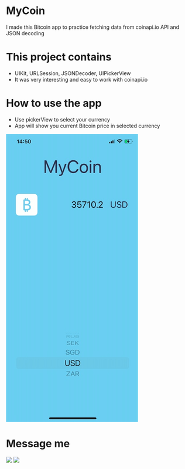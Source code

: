# MyCoin
I made this Bitcoin app to practice fetching data from coinapi.io API and JSON decoding

# This project contains

* UIKit, URLSession, JSONDecoder, UIPickerView
* It was very interesting and easy to work with coinapi.io

# How to use the app

* Use pickerView to select your currency
* App will show you current Bitcoin price in selected currency

![MyCoin](https://raw.githubusercontent.com/NickSagan/MyCoin/main/1212.jpg?raw=true)

# Message me
[![](https://upload.wikimedia.org/wikipedia/commons/thumb/8/82/Telegram_logo.svg/64px-Telegram_logo.svg.png)](https://t.me/NickSagan)
[![](https://upload.wikimedia.org/wikipedia/commons/thumb/c/ca/LinkedIn_logo_initials.png/64px-LinkedIn_logo_initials.png)](https://www.linkedin.com/in/nicksagan/)
